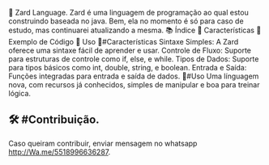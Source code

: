🚀 Zard Language.
Zard é uma linguagem de programação ao qual estou construindo baseada no java. Bem, ela no momento é só para caso de estudo, mas continuarei atualizando a mesma.
📚 Índice
🌟 Características
📝 Exemplo de Código
🔧 Uso
🌟#Características
Sintaxe Simples: A Zard  oferece uma sintaxe fácil de aprender e usar.
Controle de Fluxo: Suporte para estruturas de controle como if, else, e while.
Tipos de Dados: Suporte para tipos básicos como int, double, string, e boolean.
Entrada e Saída: Funções integradas para entrada e saída de dados.
🔧#Uso
Uma línguagem nova, com recursos já conhecidos, simples de manipular e boa para treinar lógica.

🛠️ #Contribuição.
-- 
Caso queiram contribuir, enviar mensagem no whatsapp http://Wa.me/5518996636287.
